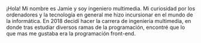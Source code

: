 ¡Hola! Mi nombre es Jamie y soy ingeniero multimedia. Mi curiosidad por los ordenadores y la tecnología en general me hizo incursionar en el mundo de la informática. En 2018 decidí hacer la carrera de ingenieria multimedia, en donde tras estudiar diversos ramas de la programación, encontré que lo que mas me gustaba era la programación front-end.
